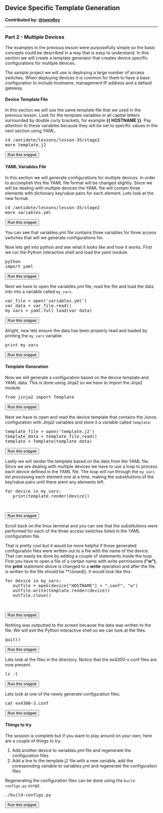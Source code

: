 ## Device Specific Template Generation

**Contributed by: [@jweidley](https://github.com/jweidley)**

---

### Part 2 - Multiple Devices

The examples in the previous lesson were purposefully simple so the basic concepts could be described in a way that is easy to understand. In this section we will create a template generator that creates device specific configurations for mulitple devices.

The sample project we will use is deploying a large number of access switches. When deploying devices it is common for them to have a base configuration to include hostname, management IP address and a default gateway.

#### Device Template File
In this section we will use the same template file that we used in the previous lesson. Look for the template variables in all captial letters surrounded by double curly brackets, for example **{{ HOSTNAME }}**. Pay attention to these variables because they will be set to specific values in the next section using YAML.
<pre>
cd /antidote/lessons/lesson-35/stage2
more template.j2
</pre>
<button type="button" class="btn btn-primary btn-sm" onclick="runSnippetInTab('linux', 0)">Run this snippet</button>


#### YAML Variables File 
In this section we will generate configurations for multiple devices. In order to accomplish this the YAML file format will be changed slightly. Since we will be dealing with multiple devices the YAML file will contain three elements with dictionary key/value pairs for each element. Lets look at the new format.

<pre>
cd /antidote/lessons/lesson-35/stage2
more variables.yml
</pre>
<button type="button" class="btn btn-primary btn-sm" onclick="runSnippetInTab('linux', 1)">Run this snippet</button>

You can see that variables.yml file contains three variables for three access switches that will we generate configurations for.

Now lets get into python and see what it looks like and how it works. First we run the Python interactive shell and load the yaml module.

<pre>
python
import yaml
</pre>
<button type="button" class="btn btn-primary btn-sm" onclick="runSnippetInTab('linux', 2)">Run this snippet</button>

Next we have to open the variables.yml file, read the file and load the data into into a variable called `my_vars`.
<pre>
var_file = open('variables.yml')
var_data = var_file.read()
my_vars = yaml.full_load(var_data)
</pre>
<button type="button" class="btn btn-primary btn-sm" onclick="runSnippetInTab('linux', 3)">Run this snippet</button>

Alright, now lets ensure the data has been properly read and loaded by printing the `my_vars` variable.
<pre>
print my_vars
</pre>
<button type="button" class="btn btn-primary btn-sm" onclick="runSnippetInTab('linux', 4)">Run this snippet</button>

#### Template Generation
Now we will generate a configuration based on the device template and YAML data. This is done using Jinja2 so we have to import the Jinja2 module.

<pre>
from jinja2 import Template
</pre>
<button type="button" class="btn btn-primary btn-sm" onclick="runSnippetInTab('linux', 5)">Run this snippet</button>

Next we have to open and read the device template that contains the Junos configuration with Jinja2 variables and store it a variable called `template`.

<pre>
template_file = open('template.j2')
template_data = template_file.read()
template = Template(template_data)
</pre>
<button type="button" class="btn btn-primary btn-sm" onclick="runSnippetInTab('linux', 6)">Run this snippet</button>

Lastly we will render the template based on the data from the YAML file. Since we are dealing with multiple devices we have to use a loop to process each device defined in the YAML file. The loop will run through the `my_vars` list processing each element one at a time, making the substitutions of the key/value pairs until there arent any elements left.

<pre>
for device in my_vars:
   print(template.render(device))


</pre>
<button type="button" class="btn btn-primary btn-sm" onclick="runSnippetInTab('linux', 7)">Run this snippet</button>

Scroll back on the linux terminal and you can see that the substitutions were performed for each of the three access switches listed in the YAML configuration file. 

That is pretty cool but it would be more helpful if those generated configuration files were written out to a file with the name of the device. That can easily be done by adding a couple of statements inside the loop. First you have to open a file of a certain name with write permissions **("w")**, the **print** statement above is changed to a **write** operation and after the file is written to the file should be **closed(). It would look like this:

<pre>
for device in my_vars:
   outfile = open(device["HOSTNAME"] + ".conf", "w")
   outfile.write(template.render(device))
   outfile.close()


</pre>
<button type="button" class="btn btn-primary btn-sm" onclick="runSnippetInTab('linux', 8)">Run this snippet</button>

Nothing was outputted to the screen because the data was written to the file. We will exit the Python interactive shell so we can look at the files.
<pre>
quit()
</pre>
<button type="button" class="btn btn-primary btn-sm" onclick="runSnippetInTab('linux', 9)">Run this snippet</button>

Lets look at the files in the directory. Notice that the ex4300-x.conf files are now present.
<pre>
ls -l
</pre>
<button type="button" class="btn btn-primary btn-sm" onclick="runSnippetInTab('linux', 10)">Run this snippet</button>

Lets look at one of the newly generate configuration files.
<pre>
cat ex4300-3.conf
</pre>
<button type="button" class="btn btn-primary btn-sm" onclick="runSnippetInTab('linux', 11)">Run this snippet</button>

#### Things to try
The session is complete but if you want to play around on your own, here are a couple of things to try.

1. Add another device to variables.yml file and regenerate the configuration files
2. Add a line to the template.j2 file with a new variable, add the coresponding variable to variables.yml and regenerate the configuration files

Regenerating the configuration files can be done using the `build-configs.py` script.
<pre>
./build-configs.py
</pre>
<button type="button" class="btn btn-primary btn-sm" onclick="runSnippetInTab('linux', 12)">Run this snippet</button>


